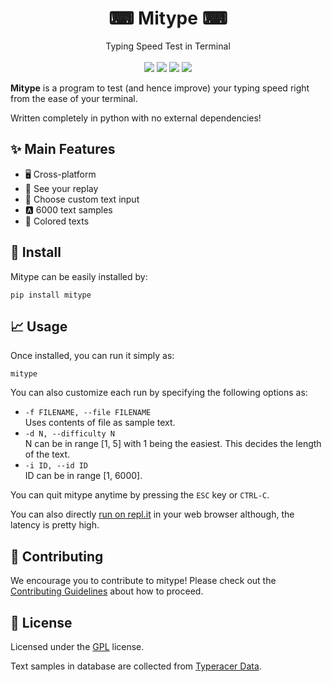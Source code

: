 <h1 align="center"> ⌨ Mitype ⌨ </h1>
<p align="center">
    Typing Speed Test in Terminal 
    <br />
  <br />
<a href="https://codeclimate.com/github/Mithil467/mitype/maintainability"><img src="https://api.codeclimate.com/v1/badges/4d0397d4c7dd3b81a205/maintainability"></a>
<a href="https://pypi.org/project/mitype/"><img src="https://img.shields.io/pypi/v/mitype.svg"></a>
<a href="LICENSE.txt"><img src="https://img.shields.io/pypi/l/mitype.svg"></a>
<a href="https://github.com/ambv/black"><img src="https://img.shields.io/badge/code%20style-black-000000.svg"></a>
<br />
<img src="docs/source/_static/demo.gif" alt=>
</p>

**Mitype** is a program to test (and hence improve) your typing speed right from the ease of your terminal.

Written completely in python with no external dependencies!

## ✨ Main Features

- 🖥️ Cross-platform
- 🎦 See your replay
- 📝 Choose custom text input
- 🅰️ 6000 text samples
- 🌈 Colored texts

## 🔧 Install

Mitype can be easily installed by:

```pip install mitype```

## 📈 Usage

Once installed, you can run it simply as:

```mitype```

You can also customize each run by specifying the following options as:

- ```-f FILENAME, --file FILENAME```  
  Uses contents of file as sample text.  
- ```-d N, --difficulty N```  
  N can be in range [1, 5] with 1 being the easiest. This decides the length of the text.  
- ```-i ID, --id ID```  
  ID can be in range [1, 6000].  

You can quit mitype anytime by pressing the `ESC` key or `CTRL-C`.

You can also directly [run on repl.it](https://mitype.mithil467.repl.run/) in your web browser although, the latency is pretty high.

## 💚 Contributing

We encourage you to contribute to mitype! Please check out the [Contributing Guidelines](CONTRIBUTING.md) about how to proceed.

## 📜 License

Licensed under the [GPL](LICENSE.txt) license.

Text samples in database are collected from [Typeracer Data](http://typeracerdata.com/texts).
